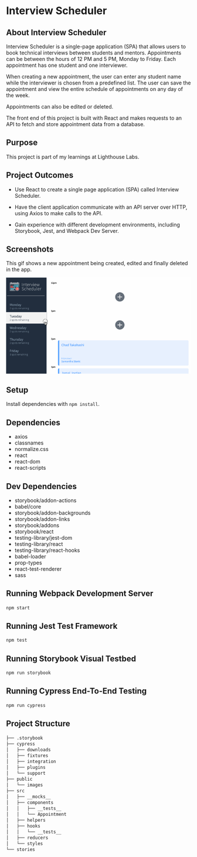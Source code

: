 # Interview Scheduler

## About Interview Scheduler

Interview Scheduler is a single-page application (SPA) that allows users to book technical interviews between students and mentors. Appointments can be between the hours of 12 PM and 5 PM, Monday to Friday. Each appointment has one student and one interviewer.

When creating a new appointment, the user can enter any student name while the interviewer is chosen from a predefined list. The user can save the appointment and view the entire schedule of appointments on any day of the week.

Appointments can also be edited or deleted.

The front end of this project is built with React and makes requests to an API to fetch and store appointment data from a database.

## Purpose

This project is part of my learnings at Lighthouse Labs.

## Project Outcomes

- Use React to create a single page application (SPA) called Interview Scheduler.

- Have the client application communicate with an API server over HTTP, using Axios to make calls to the API.

- Gain experience with different development environments, including Storybook, Jest, and Webpack Dev Server.

## Screenshots

This gif shows a new appointment being created, edited and finally deleted in the app.

![Add, Edit and Delete actions](./public/images/scheduler.gif)

## Setup

Install dependencies with `npm install`.

## Dependencies

- axios
- classnames
- normalize.css
- react
- react-dom
- react-scripts

## Dev Dependencies
- storybook/addon-actions
- babel/core
- storybook/addon-backgrounds
- storybook/addon-links
- storybook/addons
- storybook/react
- testing-library/jest-dom
- testing-library/react
- testing-library/react-hooks
- babel-loader
- prop-types
- react-test-renderer
- sass

## Running Webpack Development Server

```sh
npm start
```

## Running Jest Test Framework

```sh
npm test
```

## Running Storybook Visual Testbed

```sh
npm run storybook
```

## Running Cypress End-To-End Testing

```sh
npm run cypress
```


## Project Structure
```
├── .storybook
├── cypress
│   ├── downloads
│   ├── fixtures
│   ├── integration
│   ├── plugins
│   └── support
├── public
│   └── images
├── src
│   ├── __mocks__
│   ├── components
│   │   ├── __tests__
│   │   └── Appointment
│   ├── helpers
│   ├── hooks
│   │   └── __tests__
│   ├── reducers
│   └── styles
└── stories
```



